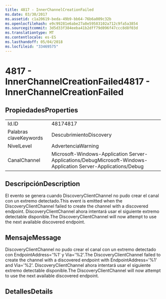 ```yaml
---
title: 4817 - InnerChannelCreationFailed
ms.date: 03/30/2017
ms.assetid: c1a20619-beda-49b9-bb64-76b6a009c32b
ms.openlocfilehash: e9c99281e6abe27a8e59583102a712c9fa5a3854
ms.sourcegitcommit: 3d5d33f384eeba41b2dff79d096f47ccc8d8f03d
ms.translationtype: MT
ms.contentlocale: es-ES
ms.lasthandoff: 05/04/2018
ms.locfileid: "33469575"
---
```

# <a name="4817---innerchannelcreationfailed"></a><span data-ttu-id="94473-102">4817 - InnerChannelCreationFailed</span><span class="sxs-lookup"><span data-stu-id="94473-102">4817 - InnerChannelCreationFailed</span></span>
## <a name="properties"></a><span data-ttu-id="94473-103">Propiedades</span><span class="sxs-lookup"><span data-stu-id="94473-103">Properties</span></span>  
  
|||  
|-|-|  
|<span data-ttu-id="94473-104">Id.</span><span class="sxs-lookup"><span data-stu-id="94473-104">ID</span></span>|<span data-ttu-id="94473-105">4817</span><span class="sxs-lookup"><span data-stu-id="94473-105">4817</span></span>|  
|<span data-ttu-id="94473-106">Palabras clave</span><span class="sxs-lookup"><span data-stu-id="94473-106">Keywords</span></span>|<span data-ttu-id="94473-107">Descubrimiento</span><span class="sxs-lookup"><span data-stu-id="94473-107">Discovery</span></span>|  
|<span data-ttu-id="94473-108">Nivel</span><span class="sxs-lookup"><span data-stu-id="94473-108">Level</span></span>|<span data-ttu-id="94473-109">Advertencia</span><span class="sxs-lookup"><span data-stu-id="94473-109">Warning</span></span>|  
|<span data-ttu-id="94473-110">Canal</span><span class="sxs-lookup"><span data-stu-id="94473-110">Channel</span></span>|<span data-ttu-id="94473-111">Microsoft-Windows-Application Server-Applications/Debug</span><span class="sxs-lookup"><span data-stu-id="94473-111">Microsoft-Windows-Application Server-Applications/Debug</span></span>|  
  
## <a name="description"></a><span data-ttu-id="94473-112">Descripción</span><span class="sxs-lookup"><span data-stu-id="94473-112">Description</span></span>  
 <span data-ttu-id="94473-113">El evento se genera cuando DiscoveryClientChannel no pudo crear el canal con un extremo detectado.</span><span class="sxs-lookup"><span data-stu-id="94473-113">This event is emitted when the DiscoveryClientChannel failed to create the channel with a discovered endpoint.</span></span> <span data-ttu-id="94473-114">DiscoveryClientChannel ahora intentará usar el siguiente extremo detectable disponible.</span><span class="sxs-lookup"><span data-stu-id="94473-114">The DiscoveryClientChannel will now attempt to use the next available discovered endpoint.</span></span>  
  
## <a name="message"></a><span data-ttu-id="94473-115">Mensaje</span><span class="sxs-lookup"><span data-stu-id="94473-115">Message</span></span>  
 <span data-ttu-id="94473-116">DiscoveryClientChannel no pudo crear el canal con un extremo detectado con EndpointAddress='%1' y Via='%2'.</span><span class="sxs-lookup"><span data-stu-id="94473-116">The DiscoveryClientChannel failed to create the channel with a discovered endpoint with EndpointAddress='%1' and Via='%2'.</span></span> <span data-ttu-id="94473-117">DiscoveryClientChannel ahora intentará usar el siguiente extremo detectable disponible.</span><span class="sxs-lookup"><span data-stu-id="94473-117">The DiscoveryClientChannel will now attempt to use the next available discovered endpoint.</span></span>  
  
## <a name="details"></a><span data-ttu-id="94473-118">Detalles</span><span class="sxs-lookup"><span data-stu-id="94473-118">Details</span></span>
